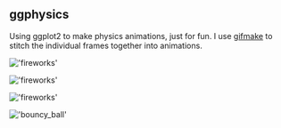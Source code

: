 ## ggphysics

Using ggplot2 to make physics animations, just for fun. I use [gifmake](https://github.com/ericchang00/gifmake) to stitch the individual frames together into animations.

!['fireworks'](https://github.com/ericchang00/ggplot2-animations/raw/master/img/fireworks.gif)

!['fireworks'](https://github.com/ericchang00/ggplot2-animations/raw/master/img/flubber.gif)

!['fireworks'](https://github.com/ericchang00/ggplot2-animations/raw/master/img/rain.gif)

!['bouncy_ball'](https://github.com/ericchang00/ggplot2-animations/raw/master/img/bouncy_ball.gif)
